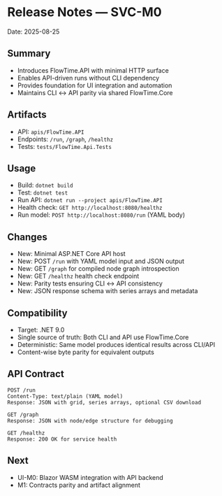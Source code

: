 # Release Notes — SVC-M0

Date: 2025-08-25

## Summary
- Introduces FlowTime.API with minimal HTTP surface
- Enables API-driven runs without CLI dependency
- Provides foundation for UI integration and automation
- Maintains CLI ↔ API parity via shared FlowTime.Core

## Artifacts
- API: `apis/FlowTime.API`
- Endpoints: `/run`, `/graph`, `/healthz`
- Tests: `tests/FlowTime.Api.Tests`

## Usage
- Build: `dotnet build`
- Test: `dotnet test`
- Run API: `dotnet run --project apis/FlowTime.API`
- Health check: `GET http://localhost:8080/healthz`
- Run model: `POST http://localhost:8080/run` (YAML body)

## Changes
- New: Minimal ASP.NET Core API host
- New: POST `/run` with YAML model input and JSON output
- New: GET `/graph` for compiled node graph introspection  
- New: GET `/healthz` health check endpoint
- New: Parity tests ensuring CLI ↔ API consistency
- New: JSON response schema with series arrays and metadata

## Compatibility
- Target: .NET 9.0
- Single source of truth: Both CLI and API use FlowTime.Core
- Deterministic: Same model produces identical results across CLI/API
- Content-wise byte parity for equivalent outputs

## API Contract
```
POST /run
Content-Type: text/plain (YAML model)
Response: JSON with grid, series arrays, optional CSV download

GET /graph  
Response: JSON with node/edge structure for debugging

GET /healthz
Response: 200 OK for service health
```

## Next
- UI-M0: Blazor WASM integration with API backend
- M1: Contracts parity and artifact alignment
